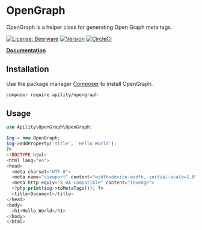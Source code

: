 # OpenGraph

OpenGraph is a helper class for generating Open Graph meta tags.

[![License: Beerware](https://img.shields.io/badge/license-beerware-green.svg)](https://spdx.org/licenses/Beerware)
[![Version](https://img.shields.io/github/tag/apility/php-opengraph.svg?label=version)](https://github.com/apility/vipps-php/releases/latest)
[![CircleCI](https://circleci.com/gh/apility/opengraph/tree/dev.svg?style=shield&circle-token=5df30032f17a7be371fe2fe0f145664e3ca0945a)](https://circleci.com/gh/apility/opengraph/tree/dev)

**[Documentation](http://htmlpreview.github.io/?https://github.com/apility/opengraph/blob/master/docs/index.html)**

## Installation

Use the package manager [Composer](https://getcomposer.org/) to install OpenGraph.

```bash
composer require apility/opengraph
```

## Usage

```php
use Apility\OpenGraph\OpenGraph;

$og = new OpenGraph;
$og->addProperty('title', 'Hello World');
?>
<!DOCTYPE html>
<html lang="en">
<head>
  <meta charset="UTF-8">
  <meta name="viewport" content="width=device-width, initial-scale=1.0">
  <meta http-equiv="X-UA-Compatible" content="ie=edge">
  <?php print($og->toMetaTags()); ?>
  <title>Document</title>
</head>
<body>
  <h1>Hello World</h1>
</body>
</html>
```
